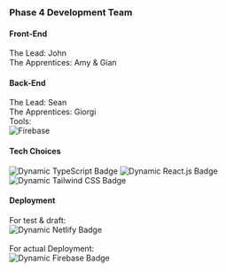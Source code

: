 ### Phase 4 Development Team
#### Front-End

The Lead: John<br/>
The Apprentices: Amy & Gian<br/>

#### Back-End

The Lead: Sean<br/>
The Apprentices: Giorgi <br/>
Tools:<br/>
<img alt="Firebase" src="https://img.shields.io/badge/logo-firebase-blue?logo=firebase&logoColor=ffffff"><br/>

#### Tech Choices 

<img alt="Dynamic TypeScript Badge" src="https://img.shields.io/badge/logo-typescript-blue?logo=typescriptt&logoColor=e8f22e">
<img alt="Dynamic React.js Badge" src="https://img.shields.io/badge/logo-react-blue?logo=react&logoColor=61DAFB">
<img alt="Dynamic Tailwind CSS Badge" src="https://img.shields.io/badge/logo-tailwindcss-blue?logo=tailwindcss&logoColor=06B6D4"><br/>

#### Deployment

For test & draft:<br/>
<img alt="Dynamic Netlify Badge" src="https://img.shields.io/badge/logo-netlify-blue?logo=netlify&logoColor=00C7B7"><br/><br/>
For actual Deployment:<br/>
<img alt="Dynamic Firebase Badge" src="https://img.shields.io/badge/logo-firebase-blue?logo=firebase&logoColor=00C7B7"><br/><br/>

